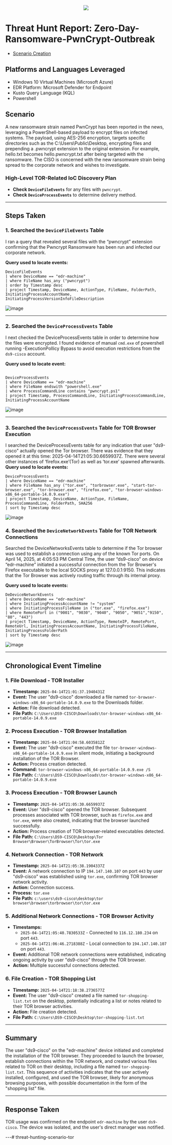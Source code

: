 
<p align="center">
  <img src="https://github.com/user-attachments/assets/b7afca87-3ed2-42cd-b8a1-0a0e21d19d15"
</p>

# Threat Hunt Report:  Zero-Day-Ransomware-PwnCrypt-Outbreak
- [Scenario Creation](https://github.com/JordanDanielWest/threat-hunting-scenario-tor/blob/main/threat-hunting-scenario-tor-event-creation.md)

## Platforms and Languages Leveraged
- Windows 10 Virtual Machines (Microsoft Azure)
- EDR Platform: Microsoft Defender for Endpoint
- Kusto Query Language (KQL)
- Powershell

##  Scenario

A new ransomware strain named PwnCrypt has been reported in the news, leveraging a PowerShell-based payload to encrypt files on infected systems. The payload, using AES-256 encryption, targets specific directories such as the C:\Users\Public\Desktop, encrypting files and prepending a .pwncrypt extension to the original extension. For example, hello.txt becomes hello.pwncrypt.txt after being targeted with the ransomware. The CISO is concerned with the new ransomware strain being spread to the corporate network and wishes to investigate.

### High-Level TOR-Related IoC Discovery Plan

- **Check `DeviceFileEvents`** for any files with `pwncrypt`.
- **Check `DeviceProcessEvents`** to determine delivery method.

---

## Steps Taken

### 1. Searched the `DeviceFileEvents` Table

I ran a query that revealed several files with the “pwncrypt” extension confirming that the Pwncrypt Ransomware has been run and infected our corporate network.


**Query used to locate events:**

```kql
DeviceFileEvents
| where DeviceName == "edr-machine"
| where FileName has_any ("pwncrypt")
| order by Timestamp desc
| project Timestamp, DeviceName, ActionType, FileName, FolderPath, InitiatingProcessAccountName, InitiatingProcessVersionInfoFileDescription

```
![image](https://github.com/user-attachments/assets/b17333bd-9406-4cbd-88eb-016cf0fd8485)

---

### 2. Searched the `DeviceProcessEvents` Table

I next checked the DeviceProcessEvents table in order to determine how the files were encrypted. I found evidence of manual `cmd.exe` of powershell running -ExecutionPollicy Bypass to avoid execution restrictions from the `ds9-cisco` account.

**Query used to locate event:**

```kql

DeviceProcessEvents
| where DeviceName == "edr-machine"
| where FileName endswith "powershell.exe"
| where ProcessCommandLine contains "pwncrypt.ps1"
| project Timestamp, ProcessCommandLine, InitiatingProcessCommandLine, InitiatingProcessAccountName
```
![image](https://github.com/user-attachments/assets/3a851f9b-6e23-47fc-b9e9-bb078d67ce15)


---

### 3. Searched the `DeviceProcessEvents` Table for TOR Browser Execution

I searched the DeviceProcessEvents table for any indication that user "ds9-cisco" actually opened the Tor browser. There was evidence that they opened it at this time: 2025-04-14T21:05:30.6659937Z. There were several other instances of ‘firefox.exe’(Tor) as well as ‘tor.exe’ spawned afterwards.
**Query used to locate events:**

```kql
DeviceProcessEvents
| where DeviceName == "edr-machine"
| where FileName has_any ("tor.exe", "torbrowser.exe", "start-tor-browser.exe", "tor-browser.exe", "firefox.exe", "tor-browser-windows-x86_64-portable-14.0.9.exe")
| project Timestamp, DeviceName, ActionType, FileName, ProcessCommandLine, FolderPath, SHA256
| sort by Timestamp desc

```
![image](https://github.com/user-attachments/assets/e15501c2-18bb-44b6-bc2e-555786bc53d1)


### 4. Searched the `DeviceNetworkEvents` Table for TOR Network Connections

Searched the DeviceNetworksEvents table to determine if the Tor browser was used to establish a connection using any of the known Tor ports. On April 14, 2025, at 4:05:53 PM Central Time, the user “ds9-cisco” on device “edr-machine” initiated a successful connection from the Tor Browser's Firefox executable to the local SOCKS proxy at 127.0.0.1:9150. This indicates that the Tor Browser was actively routing traffic through its internal proxy.

**Query used to locate events:**

```kql
DeDeviceNetworkEvents
| where DeviceName == "edr-machine"
| where InitiatingProcessAccountName != "system"
| where InitiatingProcessFileName in ("tor.exe", "firefox.exe")
| where RemotePort in ("9001", "9030", "9040", "9050", "9051","9150", "80", "443")
| project Timestamp, DeviceName, ActionType, RemoteIP, RemotePort, RemoteUrl, InitiatingProcessAccountName, InitiatingProcessFileName, InitiatingProcessFolderPath
| sort by Timestamp desc
```
![image](https://github.com/user-attachments/assets/8f4b15e7-0d26-4c51-8f9d-e9bfbc355ccf)

---

## Chronological Event Timeline 

### 1. File Download - TOR Installer

- **Timestamp:** `2025-04-14T21:01:37.1940431Z`
- **Event:** The user "ds9-cisco" downloaded a file named `tor-browser-windows-x86_64-portable-14.0.9.exe` to the Downloads folder.
- **Action:** File download detected.
- **File Path:** `C:\Users\DS9-CISCO\Downloads\tor-browser-windows-x86_64-portable-14.0.9.exe`

### 2. Process Execution - TOR Browser Installation

- **Timestamp:** `2025-04-14T21:04:58.6035812Z`
- **Event:** The user "ds9-cisco" executed the file `tor-browser-windows-x86_64-portable-14.0.9.exe` in silent mode, initiating a background installation of the TOR Browser.
- **Action:** Process creation detected.
- **Command:** `tor-browser-windows-x86_64-portable-14.0.9.exe /S`
- **File Path:** `C:\Users\DS9-CISCO\Downloads\tor-browser-windows-x86_64-portable-14.0.9.exe`

### 3. Process Execution - TOR Browser Launch

- **Timestamp:** `2025-04-14T21:05:30.6659937Z`
- **Event:** User "ds9-cisco" opened the TOR browser. Subsequent processes associated with TOR browser, such as `firefox.exe` and `tor.exe`, were also created, indicating that the browser launched successfully.
- **Action:** Process creation of TOR browser-related executables detected.
- **File Path:** `C:\Users\DS9-CISCO\Desktop\Tor Browser\Browser\TorBrowser\Tor\tor.exe`

### 4. Network Connection - TOR Network

- **Timestamp:** `2025-04-14T21:05:38.1904337Z`
- **Event:** A network connection to IP `194.147.140.107` on port `443` by user "ds9-cisco" was established using `tor.exe`, confirming TOR browser network activity.
- **Action:** Connection success.
- **Process:** `tor.exe`
- **File Path:** `c:\users\ds9-cisco\desktop\tor browser\browser\torbrowser\tor\tor.exe`

### 5. Additional Network Connections - TOR Browser Activity

- **Timestamps:**
  - `2025-04-14T21:05:40.7830533Z` - Connected to `116.12.180.234` on port `443`.
  - `2025-04-14T21:06:46.2718388Z` - Local connection to `194.147.140.107` on port `443`.
- **Event:** Additional TOR network connections were established, indicating ongoing activity by user "ds9-cisco" through the TOR browser.
- **Action:** Multiple successful connections detected.

### 6. File Creation - TOR Shopping List

- **Timestamp:** `2025-04-14T21:18:38.2736577Z`
- **Event:** The user "ds9-cisco" created a file named `tor-shopping-list.txt` on the desktop, potentially indicating a list or notes related to their TOR browser activities.
- **Action:** File creation detected.
- **File Path:** `C:\Users\DS9-CISCO\Desktop\tor-shopping-list.txt`

---

## Summary

The user "ds9-cisco" on the "edr-machine" device initiated and completed the installation of the TOR browser. They proceeded to launch the browser, establish connections within the TOR network, and created various files related to TOR on their desktop, including a file named `tor-shopping-list.txt`. This sequence of activities indicates that the user actively installed, configured, and used the TOR browser, likely for anonymous browsing purposes, with possible documentation in the form of the "shopping list" file.

---

## Response Taken

TOR usage was confirmed on the endpoint `edr-machine` by the user `ds9-cisco`. The device was isolated, and the user's direct manager was notified.

---# threat-hunting-scenario-tor
